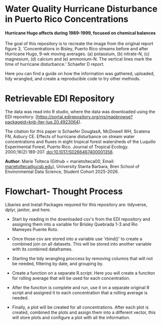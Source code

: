 # Water Quality Hurricane Disturbance in Puerto Rico Concentrations

#### Hurricane Hugo affects during 1989-1999, focused on chemical balances

The goal of this repository is to recreate the image from the original report figure 3, 'Concentrations in Bisley, Puerto Rico streams before and after Hurricane Hugo, 9-wk moving averages. (a) potassium, (b) nitrate-N, (c) magnesium, (d) calcium and (e) ammonium-N. The vertical lines mark the time of hurricane disturbance.' Schaefer D report.

Here you can find a guide on how the information was gathered, uploaded, tidy wrangled, and create a reproducible code to try other methods.

# Retrievable EDI Repository

The data was read into R studio, where the data was downloaded using the EDI repository. [<https://portal.edirepository.org/nis/mapbrowse?packageid=knb-lter-luq.20.4923064>].

The citation for this paper is Schaefer DouglasA, McDowell WH, Scatena FN, Asbury CE. Effects of hurricane disturbance on stream water concentrations and fluxes in eight tropical forest watersheds of the Luquillo Experimental Forest, Puerto Rico. Journal of Tropical Ecology. 2000;16(2):189-207. <doi:10.1017/S0266467400001358>.

**Author**: Marie Tolteca (Github = marietolteca00, Email: marietolteca@ucsb.edu), University Stanta Barbara, Bren School of Environmental Data Science, Student Cohort 2025-2026.


# Flowchart- Thought Process

Libaries and Install Packages required for this repository are: tidyverse, dplyr, janitor, and here.

-   Start by reading in the downloaded csv's from the EDI repository and assigning them into a variable for Brisley Quebrada 1-3 and Rio Mameyes Puente Roto.

-   Once those csv are stored into a variable use 'rbind()' to create a combined join on all datasets. This will be stored into another variable with its combined dataframes.

-   Starting the tidy wrangling proccess by removing columns that will not be needed, filtering by date, and grouping by.

-   Create a function on a separate R.script. Here you will create a funciton for rolling average that will be used for each concentration.

-   After the function is complete and run, use it on a separate original R script and assigned it to each concentration that a rolling average is needed.

-   Finally, a plot will be created for all concentrations. After each plot is created, combined the plots and assign them into a different vector, this will store plots and configure a plot with all the information.
